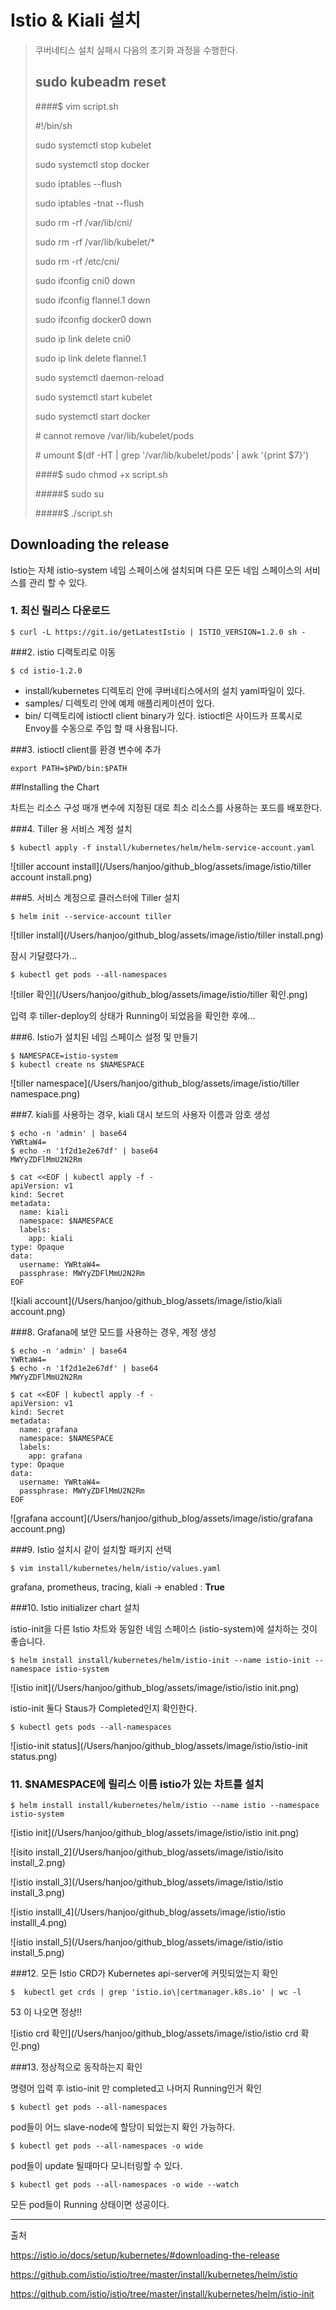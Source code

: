 # Istio & Kiali 설치



> 쿠버네티스 설치 실패시 다음의 초기화 과정을 수행한다.
>
> ## sudo kubeadm reset
>
> ####$ vim script.sh
>
> \#!/bin/sh
>
> sudo systemctl stop kubelet
>
> sudo systemctl stop docker
>
> sudo iptables --flush
>
> sudo iptables -tnat --flush
>
> sudo rm -rf /var/lib/cni/
>
> sudo rm -rf /var/lib/kubelet/*
>
> sudo rm -rf /etc/cni/
>
> sudo ifconfig cni0 down
>
> sudo ifconfig flannel.1 down
>
> sudo ifconfig docker0 down
>
> 
>
> 
>
> sudo ip link delete cni0
>
> sudo ip link delete flannel.1
>
> 
>
> sudo systemctl daemon-reload
>
> sudo systemctl start kubelet
>
> sudo systemctl start docker
>
> 
>
> \# cannot remove /var/lib/kubelet/pods 
>
> \# umount $(df -HT | grep '/var/lib/kubelet/pods' | awk '{print $7}')
>
> ####$ sudo chmod +x script.sh
>
> #####$ sudo su
>
> #####$ ./script.sh



## Downloading the release

Istio는 자체 istio-system 네임 스페이스에 설치되며 다른 모든 네임 스페이스의 서비스를 관리 할 수 있다.

### 1. 최신 릴리스 다운로드

~~~
$ curl -L https://git.io/getLatestIstio | ISTIO_VERSION=1.2.0 sh -
~~~



###2. istio 디랙토리로 이동

~~~
$ cd istio-1.2.0
~~~

- install/kubernetes 디렉토리 안에 쿠버네티스에서의 설치 yaml파일이 있다. 
- samples/ 디렉토리 안에 예제 애플리케이션이 있다.
- bin/ 디렉토리에 istioctl client binary가 있다. 
  istioctl은 사이드카 프록시로 Envoy를 수동으로 주입 할 때 사용됩니다.



###3. istioctl client를 환경 변수에 추가

~~~
export PATH=$PWD/bin:$PATH
~~~



##Installing the Chart

차트는 리소스 구성 매개 변수에 지정된 대로 최소 리소스를 사용하는 포드를 배포한다.

###4. Tiller 용 서비스 계정 설치

~~~
$ kubectl apply -f install/kubernetes/helm/helm-service-account.yaml
~~~

![tiller account install](/Users/hanjoo/github_blog/assets/image/istio/tiller account install.png)



###5. 서비스 계정으로 클러스터에 Tiller 설치

~~~
$ helm init --service-account tiller
~~~

![tiller install](/Users/hanjoo/github_blog/assets/image/istio/tiller install.png)

잠시 기달렸다가… 

~~~
$ kubectl get pods --all-namespaces
~~~

![tiller 확인](/Users/hanjoo/github_blog/assets/image/istio/tiller 확인.png)

입력 후 tiller-deploy의 상태가 Running이 되었음을 확인한 후에...



###6. Istio가 설치된 네임 스페이스 설정 및 만들기

~~~
$ NAMESPACE=istio-system
$ kubectl create ns $NAMESPACE
~~~

![tiller namespace](/Users/hanjoo/github_blog/assets/image/istio/tiller namespace.png)



###7. kiali를 사용하는 경우, kiali 대시 보드의 사용자 이름과 암호 생성

```
$ echo -n 'admin' | base64
YWRtaW4=
$ echo -n '1f2d1e2e67df' | base64
MWYyZDFlMmU2N2Rm
```

~~~
$ cat <<EOF | kubectl apply -f -
apiVersion: v1
kind: Secret
metadata:
  name: kiali
  namespace: $NAMESPACE
  labels:
    app: kiali
type: Opaque
data:
  username: YWRtaW4=
  passphrase: MWYyZDFlMmU2N2Rm
EOF
~~~

![kiali account](/Users/hanjoo/github_blog/assets/image/istio/kiali account.png)



###8. Grafana에 보안 모드를 사용하는 경우,  계정 생성

```
$ echo -n 'admin' | base64
YWRtaW4=
$ echo -n '1f2d1e2e67df' | base64
MWYyZDFlMmU2N2Rm
```

~~~
$ cat <<EOF | kubectl apply -f -
apiVersion: v1
kind: Secret
metadata:
  name: grafana
  namespace: $NAMESPACE
  labels:
    app: grafana
type: Opaque
data:
  username: YWRtaW4=
  passphrase: MWYyZDFlMmU2N2Rm
EOF
~~~

![grafana account](/Users/hanjoo/github_blog/assets/image/istio/grafana account.png)



###9. Istio 설치시 같이 설치할 패키지 선택

~~~
$ vim install/kubernetes/helm/istio/values.yaml
~~~

grafana, prometheus, tracing, kiali -> enabled : **True**



###10.  Istio initializer chart 설치

istio-init을 다른 Istio 차트와 동일한 네임 스페이스 (istio-system)에 설치하는 것이 좋습니다.

```
$ helm install install/kubernetes/helm/istio-init --name istio-init --namespace istio-system
```

![istio init](/Users/hanjoo/github_blog/assets/image/istio/istio init.png)

istio-init 둘다 Staus가 Completed인지 확인한다.

~~~
$ kubectl gets pods --all-namespaces
~~~

![istio-init status](/Users/hanjoo/github_blog/assets/image/istio/istio-init status.png)



### 11. $NAMESPACE에 릴리스 이름 istio가 있는 차트를 설치

~~~
$ helm install install/kubernetes/helm/istio --name istio --namespace istio-system
~~~

![istio init](/Users/hanjoo/github_blog/assets/image/istio/istio init.png)

![isito install_2](/Users/hanjoo/github_blog/assets/image/istio/isito install_2.png)

![istio install_3](/Users/hanjoo/github_blog/assets/image/istio/istio install_3.png)

![istio installl_4](/Users/hanjoo/github_blog/assets/image/istio/istio installl_4.png)

![istio install_5](/Users/hanjoo/github_blog/assets/image/istio/istio install_5.png)



###12. 모든 Istio CRD가 Kubernetes api-server에 커밋되었는지 확인

~~~
$  kubectl get crds | grep 'istio.io\|certmanager.k8s.io' | wc -l
~~~

53 이 나오면 정상!!

![istio crd 확인](/Users/hanjoo/github_blog/assets/image/istio/istio crd 확인.png)



###13. 정상적으로 동작하는지 확인

명령어 입력 후 istio-init 만 completed고 나머지 Running인거 확인

~~~
$ kubectl get pods --all-namespaces
~~~



pod들이 어느 slave-node에 할당이 되었는지 확인 가능하다.

~~~
$ kubectl get pods --all-namespaces -o wide
~~~



pod들이 update 될때마다 모니터링할 수 있다.

~~~
$ kubectl get pods --all-namespaces -o wide --watch
~~~

모든 pod들이 Running 상태이면 성공이다.



---

출처

https://istio.io/docs/setup/kubernetes/#downloading-the-release

https://github.com/istio/istio/tree/master/install/kubernetes/helm/istio

https://github.com/istio/istio/tree/master/install/kubernetes/helm/istio-init